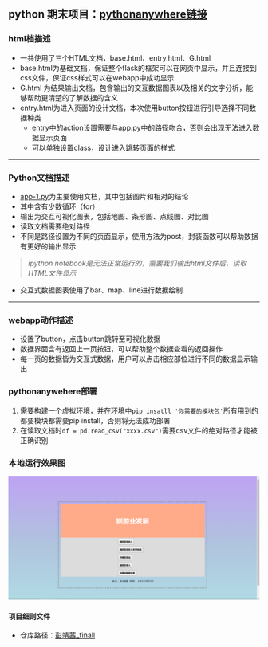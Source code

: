 ##  python 期末项目：[pythonanywhere链接](http://ljc.pythonanywhere.com/)
### html档描述
* 一共使用了三个HTML文档，base.html、entry.html、G.html
* base.html为基础文档，保证整个flask的框架可以在网页中显示，并且连接到css文件，保证css样式可以在webapp中成功显示
* G.html 为结果输出文档，包含输出的交互数据图表以及相关的文字分析，能够帮助更清楚的了解数据的含义
* entry.html为进入页面的设计文档，本次使用button按钮进行引导选择不同数据种类
  * entry中的action设置需要与app.py中的路径吻合，否则会出现无法进入数据显示页面
  * 可以单独设置class，设计进入跳转页面的样式
***
### Python文档描述
* [app-1.py](https://github.com/Pjx759/final/blob/master/%E5%BD%AD%E9%9D%96%E8%8C%9C-finall/app-1.py)为主要使用文档，其中包括图片和相对的结论
* 其中含有少数循环（for）
* 输出为交互可视化图表，包括地图、条形图、点线图、对比图
* 读取文档需要绝对路径
* 不同是路径设置为不同的页面显示，使用方法为post，封装函数可以帮助数据有更好的输出显示
> *ipython notebook是无法正常运行的，需要我们输出html文件后，读取HTML文件显示*
* 交互式数据图表使用了bar、map、line进行数据绘制
***
### webapp动作描述
* 设置了button，点击button跳转至可视化数据
* 数据界面含有返回上一页按钮，可以帮助整个数据查看的返回操作
* 每一页的数据皆为交互式数据，用户可以点击相应部位进行不同的数据显示输出
### pythonanywehere部署
1. 需要构建一个虚拟环境，并在环境中```pip insatll '你需要的模块包'```所有用到的都要模块都需要pip install，否则将无法成功部署
2. 在读取文档时```df = pd.read_csv("xxxx.csv")```需要csv文件的绝对路径才能被正确识别
### 本地运行效果图
![运行效果图](https://github.com/Pjx759/final/blob/master/%E6%9C%AC%E5%9C%B0%E6%95%88%E6%9E%9C%E5%91%88%E7%8E%B0.png)
#### 项目细则文件
* 仓库路径：[彭靖茜_finall](https://github.com/Pjx759/final/tree/master/%E5%BD%AD%E9%9D%96%E8%8C%9C-finall)
